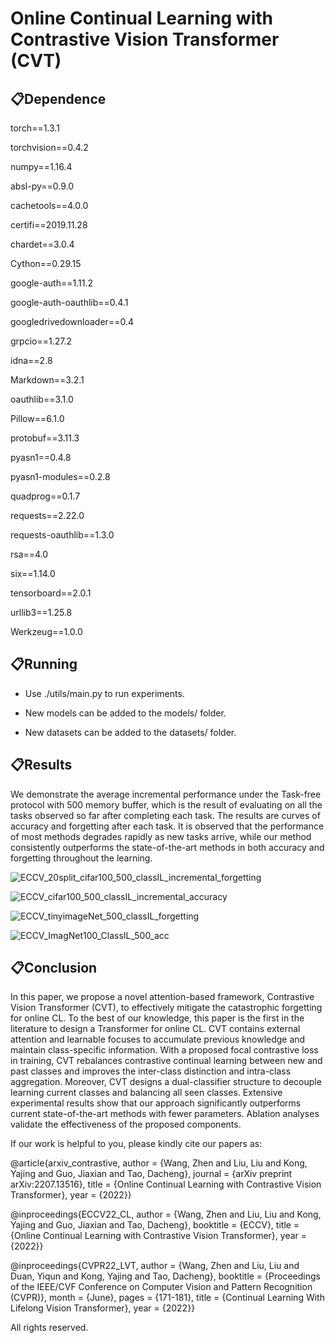 # Online Continual Learning with Contrastive Vision Transformer (CVT)



## 📋Dependence

torch==1.3.1 

torchvision==0.4.2 

numpy==1.16.4 

absl-py==0.9.0 

cachetools==4.0.0 

certifi==2019.11.28

chardet==3.0.4 

Cython==0.29.15

google-auth==1.11.2 

google-auth-oauthlib==0.4.1 

googledrivedownloader==0.4 

grpcio==1.27.2 

idna==2.8 

Markdown==3.2.1 

oauthlib==3.1.0 

Pillow==6.1.0 

protobuf==3.11.3 

pyasn1==0.4.8 

pyasn1-modules==0.2.8 

quadprog==0.1.7 

requests==2.22.0 

requests-oauthlib==1.3.0 

rsa==4.0 

six==1.14.0 

tensorboard==2.0.1 

urllib3==1.25.8 

Werkzeug==1.0.0 

## 📋Running

- Use ./utils/main.py to run experiments. 

- New models can be added to the models/ folder.

- New datasets can be added to the datasets/ folder.

## 📋Results

We demonstrate the average incremental performance under the Task-free protocol with 500 memory buffer, which is the result of evaluating on all the tasks observed so far after completing each task. The results are curves of accuracy and forgetting after each task. It is observed that the performance of most methods degrades rapidly as new tasks arrive, while our method consistently outperforms the state-of-the-art methods in both accuracy and forgetting throughout the learning.

![ECCV_20split_cifar100_500_classIL_incremental_forgetting](data/results/ECCV_20split_cifar100_500_classIL_incremental_forgetting.png)

![ECCV_cifar100_500_classIL_incremental_accuracy](data/results/ECCV_cifar100_500_classIL_incremental_accuracy.png)

![ECCV_tinyimageNet_500_classIL_forgetting](data/results/ECCV_tinyimageNet_500_classIL_forgetting.png)

![ECCV_ImagNet100_ClassIL_500_acc](data/results/ECCV_ImagNet100_ClassIL_500_acc.png)

## 📋Conclusion

In this paper, we propose a novel attention-based framework, Contrastive Vision Transformer (CVT), to effectively mitigate the catastrophic forgetting for online CL. To the best of our knowledge, this paper is the first in the literature to design a Transformer for online CL. CVT contains external attention and learnable focuses to accumulate previous knowledge and maintain class-specific information. With a proposed focal contrastive loss in training, CVT rebalances contrastive continual learning between new and past classes and improves the inter-class distinction and intra-class aggregation. Moreover, CVT designs a dual-classifier structure to decouple learning current classes and balancing all seen classes. Extensive experimental results show that our approach significantly outperforms current state-of-the-art methods with fewer parameters. Ablation analyses validate the effectiveness of the proposed components. 




If our work is helpful to you, please kindly cite our papers as:

@article{arxiv_contrastive,
	author = {Wang, Zhen and Liu, Liu and Kong, Yajing and Guo, Jiaxian and Tao, Dacheng},
	journal = {arXiv preprint arXiv:2207.13516},
	title = {Online Continual Learning with Contrastive Vision Transformer},
	year = {2022}}
  
@inproceedings{ECCV22_CL,
	author = {Wang, Zhen and Liu, Liu and Kong, Yajing and Guo, Jiaxian and Tao, Dacheng},
	booktitle = {ECCV},
	title = {Online Continual Learning with Contrastive Vision Transformer},
	year = {2022}}

@inproceedings{CVPR22_LVT,
	author = {Wang, Zhen and Liu, Liu and Duan, Yiqun and Kong, Yajing and Tao, Dacheng},
	booktitle = {Proceedings of the IEEE/CVF Conference on Computer Vision and Pattern Recognition (CVPR)},
	month = {June},
	pages = {171-181},
	title = {Continual Learning With Lifelong Vision Transformer},
	year = {2022}}






All rights reserved.

